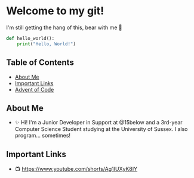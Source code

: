 # Welcome to my git!

I'm still getting the hang of this, bear with me 🤔

```python
def hello_world():
    print("Hello, World!")
```

## Table of Contents

- [About Me](#about-me)
- [Important Links](#important-links)
- [Advent of Code](#advent-of-code)

## About Me

- ✨ Hi! I'm a Junior Developer in Support at @15below and a 3rd-year Computer Science Student studying at the University of Sussex. I also program... sometimes! 

## Important Links

- 📺 https://www.youtube.com/shorts/Ag1IUXyK8IY

<!--
**Freddie-Clarke/Freddie-Clarke** is a ✨ _special_ ✨ repository because its `README.md` (this file) appears on your GitHub profile.

Here are some ideas to get you started:

- 🔭 I’m currently working on ...
- 🌱 I’m currently learning ...
- 👯 I’m looking to collaborate on ...
- 🤔 I’m looking for help with ...
- 💬 Ask me about ...
- 📫 How to reach me: ...
- 😄 Pronouns: ...
- ⚡ Fun fact: ...
-->
